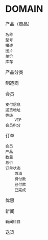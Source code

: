 DOMAIN
======

产品（商品）

    名称
    型号
    描述
    图片
    单价
    库存

产品分类

制造商

会员

    支付信息
    送货地址
    等级
        VIP
    会员积分

订单

    会员
    产品
    数量
    总价
    订单状态
        取消
        待付款
        已付款
        已完成
    
优惠

新闻

    新闻栏目
    
送货
    


